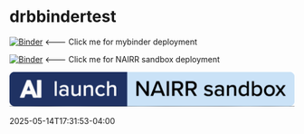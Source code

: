 # drbbindertest

[![Binder](https://mybinder.org/badge_logo.svg)](https://mybinder.org/v2/gh/dbenham/drbbindertest/HEAD?urlpath=%2Fdoc%2Ftree%2FMyNotebook.ipynb) <--- Click me for mybinder deployment

[![Binder](https://mybinder.org/badge_logo.svg)](https://binderhub.nairrpilot.org/v2/gh/dbenham/drbbindertest.git/HEAD) <--- Click me for NAIRR sandbox deployment

![launch nairr sandbox](./nairr-launch.png) 


2025-05-14T17:31:53-04:00
